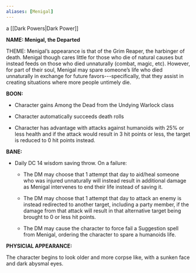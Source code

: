 ```yaml
---
aliases: [Menigal]
---
```


a [[Dark Powers|Dark Power]]

**NAME: Menigal, the Departed**

THEME: Menigal’s appearance is that of the Grim Reaper, the harbinger of death. Menigal though cares little for those who die of natural causes but instead feeds on those who died unnaturally (combat, magic, etc). However, for part of their soul, Menigal may spare someone’s life who died unnaturally in exchange for future favors---specifically, that they assist in creating situations where more people untimely die.

**BOON:**

- Character gains Among the Dead from the Undying Warlock class
    
- Character automatically succeeds death rolls
    
- Character has advantage with attacks against humanoids with 25% or less health and if the attack would result in 3 hit points or less, the target is reduced to 0 hit points instead.
    

**BANE:**

- Daily DC 14 wisdom saving throw. On a failure:
    
    - The DM may choose that 1 attempt that day to aid/heal someone who was injured unnaturally will instead result in additional damage as Menigal intervenes to end their life instead of saving it.
        
    - The DM may choose that 1 attempt that day to attack an enemy is instead redirected to another target, including a party member, if the damage from that attack will result in that alternative target being brought to 0 or less hit points.
        
    - The DM may cause the character to force fail a Suggestion spell from Menigal, ordering the character to spare a humanoids life.
        

**PHYSICIAL APPEARANCE:**

The character begins to look older and more corpse like, with a sunken face and dark abysmal eyes.